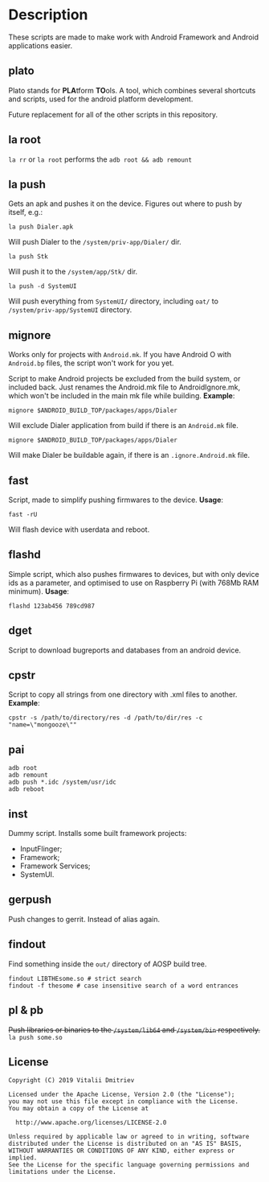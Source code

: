 # Description #

These scripts are made to make work with Android Framework and Android applications easier.

## plato ##
Plato stands for **PLA**tform **TO**ols. A tool, which combines several shortcuts and scripts, used for the android platform development.

Future replacement for all of the other scripts in this repository.

## la root ##
`la rr` or `la root` performs the `adb root && adb remount`

## la push ##
Gets an apk and pushes it on the device. Figures out where to push by itself, e.g.:
```
la push Dialer.apk
```
Will push Dialer to the `/system/priv-app/Dialer/` dir.
```
la push Stk
```
Will push it to the `/system/app/Stk/` dir.
```
la push -d SystemUI
```
Will push everything from `SystemUI/` directory, including `oat/` to `/system/priv-app/SystemUI` directory.

## mignore ##

Works only for projects with `Android.mk`. If you have Android O with `Android.bp` files, the script won't work for you yet.

Script to make Android projects be excluded from the build system, or included back.
Just renames the Android.mk file to AndroidIgnore.mk, which won't be included in the main mk file while building.
**Example**:
```
mignore $ANDROID_BUILD_TOP/packages/apps/Dialer
```
Will exclude Dialer application from build if there is an `Android.mk` file.

```
mignore $ANDROID_BUILD_TOP/packages/apps/Dialer
```
Will make Dialer be buildable again, if there is an `.ignore.Android.mk` file.

## fast ##
Script, made to simplify pushing firmwares to the device.
**Usage**:
```
fast -rU
```
Will flash device with userdata and reboot.

## flashd ##
Simple script, which also pushes firmwares to devices, but with only device ids as a parameter,
and optimised to use on Raspberry Pi (with 768Mb RAM minimum).
**Usage**:
```
flashd 123ab456 789cd987
```

## dget ##
Script to download bugreports and databases from an android device.

## cpstr ##
Script to copy all strings from one directory with .xml files to another.
**Example**:
```
cpstr -s /path/to/directory/res -d /path/to/dir/res -c "name=\"mongooze\""
```

## pai ##
```
adb root
adb remount
adb push *.idc /system/usr/idc
adb reboot
```

## inst ##
Dummy script.
Installs some built framework projects:
- InputFlinger;
- Framework;
- Framework Services;
- SystemUI.

## gerpush ##
Push changes to gerrit. Instead of alias again.

## findout ##
Find something inside the `out/` directory of AOSP build tree.
```
findout LIBTHEsome.so # strict search
findout -f thesome # case insensitive search of a word entrances
```

## pl & pb ##

~~Push libraries or binaries to the `/system/lib64` and `/system/bin` respectively.~~
`la push some.so`

## License ##

```
Copyright (C) 2019 Vitalii Dmitriev

Licensed under the Apache License, Version 2.0 (the "License");
you may not use this file except in compliance with the License.
You may obtain a copy of the License at

  http://www.apache.org/licenses/LICENSE-2.0

Unless required by applicable law or agreed to in writing, software
distributed under the License is distributed on an "AS IS" BASIS,
WITHOUT WARRANTIES OR CONDITIONS OF ANY KIND, either express or implied.
See the License for the specific language governing permissions and
limitations under the License.
```

